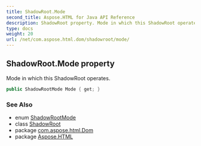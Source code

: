 ```yaml
---
title: ShadowRoot.Mode
second_title: Aspose.HTML for Java API Reference
description: ShadowRoot property. Mode in which this ShadowRoot operates
type: docs
weight: 20
url: /net/com.aspose.html.dom/shadowroot/mode/
---
```

## ShadowRoot.Mode property

Mode in which this ShadowRoot operates.

```java
public ShadowRootMode Mode { get; }
```

### See Also

* enum [ShadowRootMode](../../shadowrootmode/)
* class [ShadowRoot](../)
* package [com.aspose.html.Dom](../../shadowroot/)
* package [Aspose.HTML](../../../)
